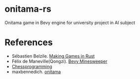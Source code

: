 # onitama-rs
Onitama game in Bevy engine for university project in AI subject


# References
- Sébastien Belzile. [Making Games in Rust](https://dev.to/sbelzile/rust-platformer-part-1-bevy-and-ecs-2pci)
- Félix de Maneville(Qongzi). [Bevy Minesweeper](https://dev.to/qongzi/bevy-minesweeper-introduction-4l7f)
- [Chessprogramming](https://www.chessprogramming.org/)
- maxbennedich. [onitama](https://github.com/maxbennedich/onitama)
